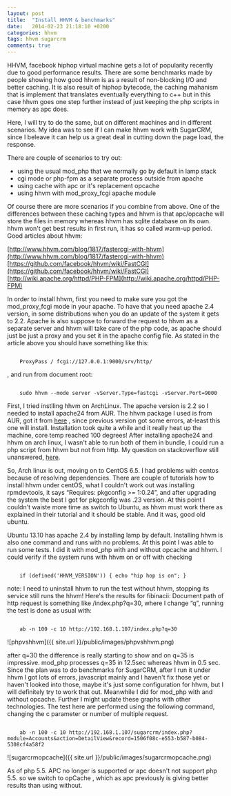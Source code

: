 ```yaml
---
layout: post
title:  "Install HHVM & benchmarks"
date:   2014-02-23 21:18:10 +0200
categories: hhvm
tags: hhvm sugarcrm
comments: true
---	
```


HHVM, facebook hiphop virtual machine gets a lot of popularity recently due to good performance results. There are some benchmarks made by people showing how good hhvm is as a result of non-blocking I/O and better caching. It is also result of hiphop bytecode, the caching mahanism that is implement that translates eventually everything to c++ but in this case hhvm goes one step further instead of just keeping the php scripts in memory as apc does.

Here, I will try to do the same, but on different machines and in different scenarios. My idea was to see if I can make hhvm work with SugarCRM, since I beleave it can help us a great deal in cutting down the page load, the response.

There are couple of scenarios to try out:

- using the usual mod_php that we normally go by default in lamp stack
- cgi mode or php-fpm as a separate process outside from apache
- using cache with apc or it's replacement opcache
- using hhvm with mod_proxy_fcgi apache module

Of course there are more scenarios if you combine from above. One of the differences between these caching types and hhvm is that apc/opcache will store the files in memory whereas hhvm has sqlite database on its own. hhvm won't get best results in first run, it has so called warm-up period.
Good articles about hhvm: 

[http://www.hhvm.com/blog/1817/fastercgi-with-hhvm](http://www.hhvm.com/blog/1817/fastercgi-with-hhvm)
[https://github.com/facebook/hhvm/wiki/FastCGI](https://github.com/facebook/hhvm/wiki/FastCGI)
[http://wiki.apache.org/httpd/PHP-FPM](http://wiki.apache.org/httpd/PHP-FPM)

In order to install hhvm, first you need to make sure you got the mod_proxy_fcgi mode in your apache. To have that you need apache 2.4 version, in some distributions when you do an update of the system it gets to 2.2. Apache is also suppose to forward the request to hhvm as a separate server and hhvm will take care of the php code, as apache should just be just a proxy and you set it in the apache config file. As stated in the article above you should have something like this:

<code>
	ProxyPass / fcgi://127.0.0.1:9000/srv/http/
</code>

, and run from document root:

<code>
	sudo hhvm --mode server -vServer.Type=fastcgi -vServer.Port=9000
</code>


First, I tried instlling hhvm on ArchLinux. The apache version is 2.2 so I needed to install apache24 from AUR. The hhvm package I used is from AUR, got it from [here](https://github.com/mtorromeo/archlinux-packages/tree/master/hhvm) , since previous version got some errors, at-least this one will install. Installation took quite a while and it really heat up the machine, core temp reached 100 degrees! After installing apache24 and hhvm on arch linux, I wasn't able to run both of them in bundle, I could run a php script from hhvm but not from http. My question on stackoverflow still unanswered, [here](http://stackoverflow.com/questions/21740532/configure-hhvm-and-apache-for-archlinux). 

So, Arch linux is out, moving on to CentOS 6.5. I had problems with centos because of resolving dependencies. There are couple of tutorials how to install hhvm under centOS, what I couldn't work out was installing rpmdevtools, it says “Requires: pkgconfig >= 1:0.24”, and after upgrading the system the best I got for pkgconfig was .23 version. At this point I couldn't waiste more time as switch to Ubuntu, as hhvm must work there as explained in their tutorial and it should be stable. And it was, good old ubuntu. 

Ubuntu 13.10 has apache 2.4 by installing lamp by default. Installing hhvm is also one command and runs with no problems. At this point I was able to run some tests. I did it with mod_php with and without opcache and hhvm. 
I could verify if the system runs with hhvm on or off with checking 

<code>
	if (defined('HHVM_VERSION')) { echo "hip hop is on"; }
</code>

note: I need to uninstall hhvm to run the test without hhvm, stopping its service still runs the hhvm! 
Here's the results for fibinacii:
Document path of http request is something like /index.php?q=30, where I change “q”, running the test is done as usual with:

<code>
	ab -n 100 -c 10 http://192.168.1.107/index.php?q=30
</code>

![phpvshhvm]({{ site.url }}/public/images/phpvshhvm.png)


after q=30 the difference is really starting to show and on q=35 is impressive. mod_php processes q=35 in 12.5sec whereas hhvm in 0.5 sec. 
Since the plan was to do benchmarks for SugarCRM, after I run it under hhvm I got lots of errors, javascript mainly and I haven't fix those yet or haven't looked into those, maybe it's just some configuration for hhvm, but I will definitely try to work that out. Meanwhile I did for mod_php with and without opcache. Further I might update these graphs with other technologies.
The test here are performed using the following command, changing the c parameter or number of multiple request.

<code>
	ab -n 100 -c 10 http://192.168.1.107/sugarcrm/index.php?module=Accounts&action=DetailView&record=1506f08c-e553-b587-b084-5308cf4a58f2
</code>

![sugarcrmopcache]({{ site.url }}/public/images/sugarcrmopcache.png)

As of php 5.5. APC no longer is supported or apc doesn't not support php 5.5. so we switch to opCache , which as apc previously is giving better results than using without.